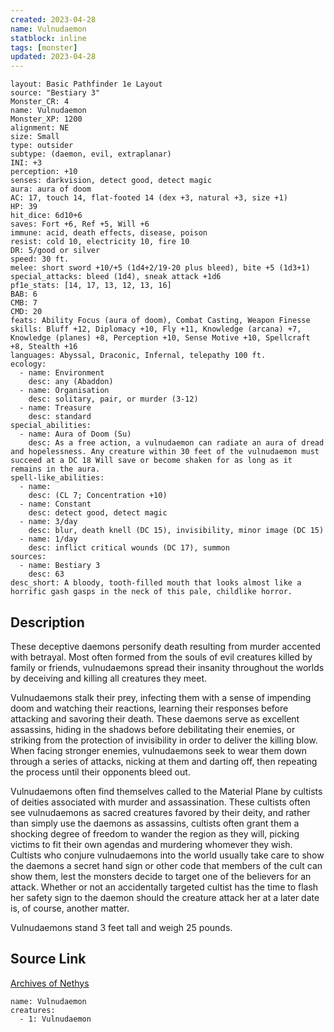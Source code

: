 ```yaml
---
created: 2023-04-28
name: Vulnudaemon
statblock: inline
tags: [monster]
updated: 2023-04-28
---
```

```statblock
layout: Basic Pathfinder 1e Layout
source: "Bestiary 3"
Monster_CR: 4
name: Vulnudaemon
Monster_XP: 1200
alignment: NE
size: Small
type: outsider
subtype: (daemon, evil, extraplanar)
INI: +3
perception: +10
senses: darkvision, detect good, detect magic
aura: aura of doom
AC: 17, touch 14, flat-footed 14 (dex +3, natural +3, size +1)
HP: 39
hit_dice: 6d10+6
saves: Fort +6, Ref +5, Will +6
immune: acid, death effects, disease, poison
resist: cold 10, electricity 10, fire 10
DR: 5/good or silver
speed: 30 ft.
melee: short sword +10/+5 (1d4+2/19-20 plus bleed), bite +5 (1d3+1)
special_attacks: bleed (1d4), sneak attack +1d6
pf1e_stats: [14, 17, 13, 12, 13, 16]
BAB: 6
CMB: 7
CMD: 20
feats: Ability Focus (aura of doom), Combat Casting, Weapon Finesse
skills: Bluff +12, Diplomacy +10, Fly +11, Knowledge (arcana) +7, Knowledge (planes) +8, Perception +10, Sense Motive +10, Spellcraft +8, Stealth +16
languages: Abyssal, Draconic, Infernal, telepathy 100 ft.
ecology:
  - name: Environment
    desc: any (Abaddon)
  - name: Organisation
    desc: solitary, pair, or murder (3-12)
  - name: Treasure
    desc: standard
special_abilities:
  - name: Aura of Doom (Su)
    desc: As a free action, a vulnudaemon can radiate an aura of dread and hopelessness. Any creature within 30 feet of the vulnudaemon must succeed at a DC 18 Will save or become shaken for as long as it remains in the aura.
spell-like_abilities:
  - name:
    desc: (CL 7; Concentration +10)
  - name: Constant
    desc: detect good, detect magic
  - name: 3/day
    desc: blur, death knell (DC 15), invisibility, minor image (DC 15)
  - name: 1/day
    desc: inflict critical wounds (DC 17), summon
sources:
  - name: Bestiary 3
    desc: 63
desc_short: A bloody, tooth-filled mouth that looks almost like a horrific gash gasps in the neck of this pale, childlike horror.
```
## Description
These deceptive daemons personify death resulting from murder accented with betrayal. Most often formed from the souls of evil creatures killed by family or friends, vulnudaemons spread their insanity throughout the worlds by deceiving and killing all creatures they meet.

Vulnudaemons stalk their prey, infecting them with a sense of impending doom and watching their reactions, learning their responses before attacking and savoring their death. These daemons serve as excellent assassins, hiding in the shadows before debilitating their enemies, or striking from the protection of invisibility in order to deliver the killing blow. When facing stronger enemies, vulnudaemons seek to wear them down through a series of attacks, nicking at them and darting off, then repeating the process until their opponents bleed out.

Vulnudaemons often find themselves called to the Material Plane by cultists of deities associated with murder and assassination. These cultists often see vulnudaemons as sacred creatures favored by their deity, and rather than simply use the daemons as assassins, cultists often grant them a shocking degree of freedom to wander the region as they will, picking victims to fit their own agendas and murdering whomever they wish. Cultists who conjure vulnudaemons into the world usually take care to show the daemons a secret hand sign or other code that members of the cult can show them, lest the monsters decide to target one of the believers for an attack. Whether or not an accidentally targeted cultist has the time to flash her safety sign to the daemon should the creature attack her at a later date is, of course, another matter.

Vulnudaemons stand 3 feet tall and weigh 25 pounds.
## Source Link
[Archives of Nethys](https://aonprd.com/MonsterDisplay.aspx?ItemName=Vulnudaemon)
```encounter-table
name: Vulnudaemon
creatures:
  - 1: Vulnudaemon
```
